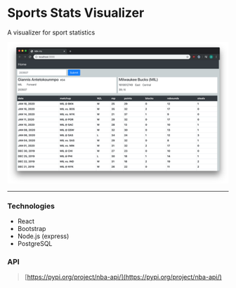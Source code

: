 # Sports Stats Visualizer

A visualizer for sport statistics

![Alt text](homepage.png)

---

### Technologies
- React
- Bootstrap
- Node.js (express)
- PostgreSQL

### API
> [https://pypi.org/project/nba-api/](https://pypi.org/project/nba-api/)
